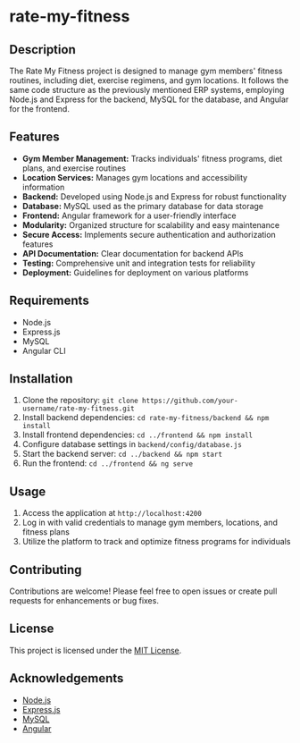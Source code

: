 # rate-my-fitness

## Description
The Rate My Fitness project is designed to manage gym members' fitness routines, including diet, exercise regimens, and gym locations. It follows the same code structure as the previously mentioned ERP systems, employing Node.js and Express for the backend, MySQL for the database, and Angular for the frontend.

## Features
- **Gym Member Management:** Tracks individuals' fitness programs, diet plans, and exercise routines
- **Location Services:** Manages gym locations and accessibility information
- **Backend:** Developed using Node.js and Express for robust functionality
- **Database:** MySQL used as the primary database for data storage
- **Frontend:** Angular framework for a user-friendly interface
- **Modularity:** Organized structure for scalability and easy maintenance
- **Secure Access:** Implements secure authentication and authorization features
- **API Documentation:** Clear documentation for backend APIs
- **Testing:** Comprehensive unit and integration tests for reliability
- **Deployment:** Guidelines for deployment on various platforms

## Requirements
- Node.js
- Express.js
- MySQL
- Angular CLI

## Installation
1. Clone the repository: `git clone https://github.com/your-username/rate-my-fitness.git`
2. Install backend dependencies: `cd rate-my-fitness/backend && npm install`
3. Install frontend dependencies: `cd ../frontend && npm install`
4. Configure database settings in `backend/config/database.js`
5. Start the backend server: `cd ../backend && npm start`
6. Run the frontend: `cd ../frontend && ng serve`

## Usage
1. Access the application at `http://localhost:4200`
2. Log in with valid credentials to manage gym members, locations, and fitness plans
3. Utilize the platform to track and optimize fitness programs for individuals

## Contributing
Contributions are welcome! Please feel free to open issues or create pull requests for enhancements or bug fixes.

## License
This project is licensed under the [MIT License](https://opensource.org/licenses/MIT).

## Acknowledgements
- [Node.js](https://nodejs.org/)
- [Express.js](https://expressjs.com/)
- [MySQL](https://www.mysql.com/)
- [Angular](https://angular.io/)
